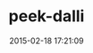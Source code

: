 ---
layout: post
title:  "peek-dalli"
repo:   "peek/peek-dalli"
date:   2015-02-18 17:21:09
gemurl: https://github.com/peek/peek-dalli
---